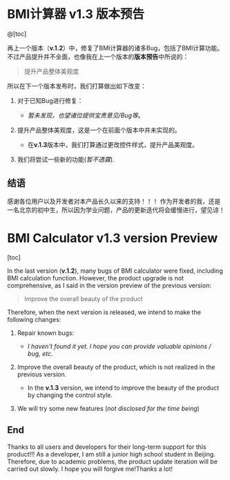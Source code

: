 # BMI计算器 v1.3 版本预告

@[toc]

再上一个版本（**v.1.2**）中，修复了BMI计算器的诸多Bug，包括了BMI计算功能。不过产品提升并不全面，也像我在上一个版本的**版本预告**中所说的：

> 提升产品整体美观度

所以在下一个版本发布时，我们打算做出如下改变：

1. 对于已知Bug进行修复：
    - _暂未发现，也望诸位提供宝贵意见/Bug等_。

2. 提升产品整体美观度，这是一个在前面个版本中并未实现的。
    - 在**v.1.3**版本中，我们打算通过更改控件样式，提升产品美观度。

3. 我们将尝试一些新的功能(_暂不透露_).

## 结语

感谢各位用户以及开发者对本产品长久以来的支持！！！ 作为开发者的我，还是一名北京的初中生，所以因为学业问题，产品的更新迭代将会缓慢进行，望见谅！

# BMI Calculator **v1.3** version Preview

[toc]

In the last version (**v.1.2**), many bugs of BMI calculator were fixed, including BMI calculation function. However,
the product upgrade is not comprehensive, as I said in the version preview of the previous version:

> Improve the overall beauty of the product

Therefore, when the next version is released, we intend to make the following changes:

1. Repair known bugs:
    - _I haven't found it yet. I hope you can provide valuable opinions / bug, etc_.

2. Improve the overall beauty of the product, which is not realized in the previous version.
    - In the **v.1.3** version, we intend to improve the beauty of the product by changing the control style.

3. We will try some new features (_not disclosed for the time being_)

## End

Thanks to all users and developers for their long-term support for this product!!! As a developer, I am still a junior
high school student in Beijing. Therefore, due to academic problems, the product update iteration will be carried out
slowly. I hope you will forgive me!Thanks a lot!